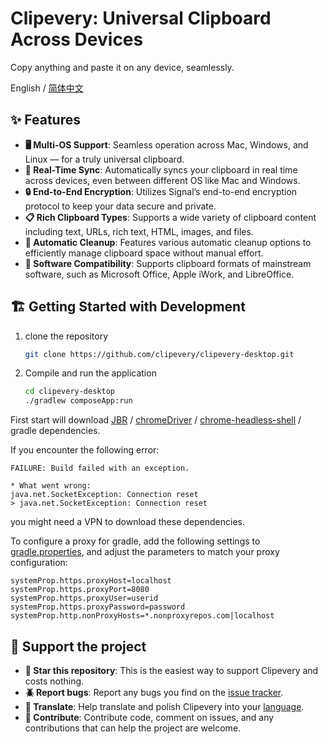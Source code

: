 # Clipevery: Universal Clipboard Across Devices

Copy anything and paste it on any device, seamlessly.

English / [简体中文](./README.zh-CN.md)

## ✨ Features

- **🖥️ Multi-OS Support**: Seamless operation across Mac, Windows, and Linux — for a truly universal clipboard.
- **🔄 Real-Time Sync**: Automatically syncs your clipboard in real time across devices, even between different OS like Mac and Windows.
- **🔒 End-to-End Encryption**: Utilizes Signal’s end-to-end encryption protocol to keep your data secure and private.
- **📋 Rich Clipboard Types**: Supports a wide variety of clipboard content including text, URLs, rich text, HTML, images, and files.
- **🧹 Automatic Cleanup**: Features various automatic cleanup options to efficiently manage clipboard space without manual effort.
- **🔌 Software Compatibility**: Supports clipboard formats of mainstream software, such as Microsoft Office, Apple iWork, and LibreOffice.

## 🏗 Getting Started with Development

1. clone the repository

   ```bash
   git clone https://github.com/clipevery/clipevery-desktop.git
   ```

2. Compile and run the application

   ```bash
   cd clipevery-desktop
   ./gradlew composeApp:run
   ```
   
First start will download [JBR](https://github.com/JetBrains/JetBrainsRuntime) / [chromeDriver](https://googlechromelabs.github.io/chrome-for-testing/) / [chrome-headless-shell](https://googlechromelabs.github.io/chrome-for-testing/) / gradle dependencies.

If you encounter the following error:
```log
FAILURE: Build failed with an exception.

* What went wrong:
java.net.SocketException: Connection reset
> java.net.SocketException: Connection reset
```
you might need a VPN to download these dependencies.

To configure a proxy for gradle, add the following settings to [gradle.properties](./gradle.properties), and adjust the parameters to match your proxy configuration:
```properties
systemProp.https.proxyHost=localhost
systemProp.https.proxyPort=8080
systemProp.https.proxyUser=userid
systemProp.https.proxyPassword=password
systemProp.http.nonProxyHosts=*.nonproxyrepos.com|localhost
```

## 🤝 Support the project

- **🌟 Star this repository**: This is the easiest way to support Clipevery and costs nothing.
- **🪲 Report bugs**: Report any bugs you find on the [issue tracker](https://github.com/clipevery/clipevery-desktop/issues/new/choose).
- **📖 Translate**: Help translate and polish Clipevery into your [language](https://github.com/clipevery/clipevery-desktop/tree/main/composeApp/src/desktopMain/resources/i18n).
- **📝 Contribute**: Contribute code, comment on issues, and any contributions that can help the project are welcome.






